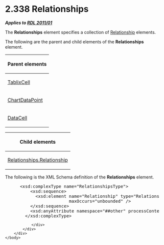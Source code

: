 <html dir="LTR" xmlns:mshelp="http://msdn.microsoft.com/mshelp" xmlns:ddue="http://ddue.schemas.microsoft.com/authoring/2003/5" xmlns:xlink="http://www.w3.org/1999/xlink" xmlns:tool="http://www.microsoft.com/tooltip">
    <head>
        <meta http-equiv="Content-Type" content="text/html; CHARSET=utf-8"></meta>
        <meta name="save" content="history"></meta>
        <title>2.338 Relationships</title>
        <xml>
            <mshelp:toctitle title="2.338 Relationships"></mshelp:toctitle>
            <mshelp:rltitle title="[MS-RDL]: Relationships"></mshelp:rltitle>
            <mshelp:keyword index="A" term="24a70d99-0cff-4112-b56e-3199e943bf1d"></mshelp:keyword>
            <mshelp:attr name="DCSext.ContentType" value="open specification"></mshelp:attr>
            <mshelp:attr name="AssetID" value="24a70d99-0cff-4112-b56e-3199e943bf1d"></mshelp:attr>
            <mshelp:attr name="TopicType" value="kbRef"></mshelp:attr>
            <mshelp:attr name="DCSext.Title" value="[MS-RDL]: Relationships" />
        </xml>
    </head>
    <body>
        <div id="header">
            <h1 class="heading">2.338 Relationships</h1>
        </div>
        <div id="mainSection">
            <div id="mainBody">
                <div id="allHistory" class="saveHistory"></div>
                <div id="sectionSection0" class="section" name="collapseableSection">
                    

<p><b><i>Applies to </i></b><a href="bf2bab1a-b608-4bcc-b718-1cc1baa9579c.htm"><b><i>RDL 2011/01</i></b></a></p>

<p>The <b>Relationships</b> element specifies a collection of <a href="6d1c77e5-1573-4ad6-8d2a-c507411ad94b.htm">Relationship</a> elements.</p>

<p>The following are the parent and child elements of the <b>Relationships</b>
element.</p>

<table>
 <thead>
  <tr>
   <th>
   <p>Parent elements</p>
   </th>
  </tr>
 </thead>
 <tr>
  <td>
  <p><a href="33258f80-fa42-4baf-abd5-ded34ffbbc61.htm">TablixCell</a></p>
  </td>
 </tr>
 <tr>
  <td>
  <p><a href="86cf2a9b-4610-4ffe-8fff-16480a7bf6a4.htm">ChartDataPoint</a></p>
  </td>
 </tr>
 <tr>
  <td>
  <p><a href="8d4f08f4-2da6-4829-8d90-9bf11e042c94.htm">DataCell</a></p>
  </td>
 </tr>
</table>

<p> </p>

<table>
 <thead>
  <tr>
   <th>
   <p>Child elements</p>
   </th>
  </tr>
 </thead>
 <tr>
  <td>
  <p><a href="f5404957-1891-42d2-8483-71d7562c412d.htm">Relationships.Relationship</a></p>
  </td>
 </tr>
</table>

<p>The following is the XML Schema definition of the <b>Relationships</b>
element.</p>

<dl>
<dd>
<div><pre> &lt;xsd:complexType name=&quot;RelationshipsType&quot;&gt;
     &lt;xsd:sequence&gt;
       &lt;xsd:element name=&quot;Relationship&quot; type=&quot;RelationshipType&quot; minOccurs=&quot;1&quot; 
                    maxOccurs=&quot;unbounded&quot; /&gt;
     &lt;/xsd:sequence&gt;
     &lt;xsd:anyAttribute namespace=&quot;##other&quot; processContents=&quot;lax&quot; /&gt;
   &lt;/xsd:complexType&gt;
</pre></div>
</dd></dl>


                </div>
            </div>
        </div>
    </body>
</html>